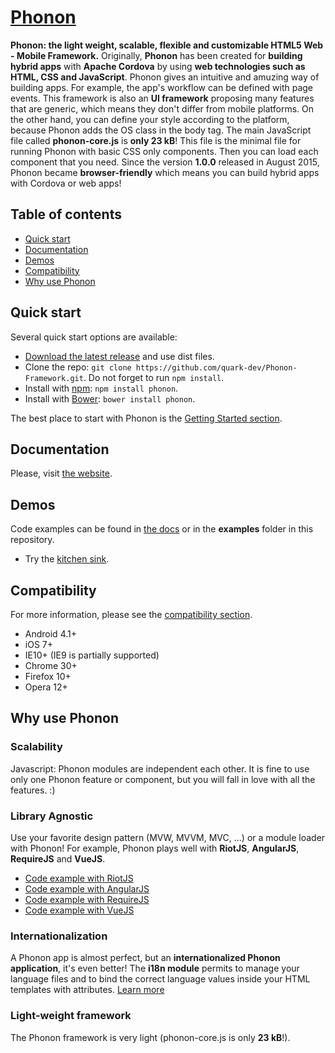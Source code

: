 # [Phonon](http://phonon.quarkdev.com)

**Phonon: the light weight, scalable, flexible and customizable HTML5 Web - Mobile Framework.**
Originally, **Phonon** has been created for **building hybrid apps** with **Apache Cordova** by using **web technologies such as HTML, CSS and JavaScript**. Phonon gives an intuitive and amuzing way of building apps. For example, the app's workflow can be defined with page events. This framework is also an **UI framework** proposing many features that are generic, which means they don't differ from mobile platforms. On the other hand, you can define your style according to the platform, because Phonon adds the OS class in the body tag.
The main JavaScript file called **phonon-core.js** is **only 23 kB**! This file is the minimal file for running Phonon with basic CSS only components. Then you can load each component that you need.
Since the version **1.0.0** released in August 2015, Phonon became **browser-friendly** which means you can build hybrid apps with Cordova or web apps!

## Table of contents

- [Quick start](#quick-start)
- [Documentation](#documentation)
- [Demos](#demos)
- [Compatibility](#compatibility)
- [Why use Phonon](#why-use-phonon)

## Quick start

Several quick start options are available:

 - [Download the latest release](https://github.com/quark-dev/Phonon-Framework/releases) and use dist files.
 - Clone the repo: `git clone https://github.com/quark-dev/Phonon-Framework.git`. Do not forget to run `npm install`.
 - Install with [npm](https://www.npmjs.com): `npm install phonon`.
 - Install with [Bower](https://bower.io): `bower install phonon`.

The best place to start with Phonon is the [Getting Started section](http://phonon.quarkdev.com/#getting-started).

## Documentation

Please, visit [the website](http://phonon.quarkdev.com/docs/).

## Demos

Code examples can be found in [the docs](http://phonon.quarkdev.com/docs/) or in the **examples** folder in this repository.

 - Try the [kitchen sink](http://phonon.quarkdev.com/App/public/phonon/kitchen-sink/).

## Compatibility

For more information, please see the [compatibility section](http://phonon.quarkdev.com/#compatibility).

 - Android 4.1+
 - iOS 7+
 - IE10+ (IE9 is partially supported)
 - Chrome 30+
 - Firefox 10+
 - Opera 12+

## Why use Phonon

### Scalability

Javascript: Phonon modules are independent each other.
It is fine to use only one Phonon feature or component, but you will fall in love with all the features. :)


### Library Agnostic

Use your favorite design pattern (MVW, MVVM, MVC, ...) or a module loader with Phonon! For example, Phonon plays well with **RiotJS**, **AngularJS**, **RequireJS** and **VueJS**.

 - [Code example with RiotJS](https://github.com/quark-dev/Phonon-Framework/tree/master/examples/pizza-app-with-riot)
 - [Code example with AngularJS](https://github.com/quark-dev/Phonon-Framework/tree/master/examples/pizza-app-with-angular)
 - [Code example with RequireJS](https://github.com/quark-dev/Phonon-Framework/tree/master/examples/pizza-app-with-require)
 - [Code example with VueJS](https://github.com/quark-dev/Phonon-Framework/tree/master/examples/pizza-app-with-vue)


### Internationalization

A Phonon app is almost perfect, but an **internationalized Phonon application**, it's even better!
The **i18n module** permits to manage your language files and to bind the correct language values inside your HTML templates with attributes.
[Learn more](http://phonon.quarkdev.com/docs/i18n/)

### Light-weight framework

The Phonon framework is very light (phonon-core.js is only **23 kB**!).
